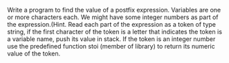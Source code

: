 Write a program to find the value of a postfix expression. Variables are one or more
characters each. We might have some integer numbers as part of the expression.(Hint. Read each part of
the expression as a token of type string, if the first character of the token is a letter that indicates the
token is a variable name, push its value in stack. If the token is an integer number use the predefined
function stoi (member of <string> library) to return its numeric value of the token.